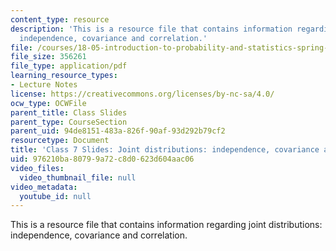 ```yaml
---
content_type: resource
description: 'This is a resource file that contains information regarding joint distributions:
  independence, covariance and correlation.'
file: /courses/18-05-introduction-to-probability-and-statistics-spring-2014/976210ba80799a72c8d0623d604aac06_MIT18_05S14_class7slides.pdf
file_size: 356261
file_type: application/pdf
learning_resource_types:
- Lecture Notes
license: https://creativecommons.org/licenses/by-nc-sa/4.0/
ocw_type: OCWFile
parent_title: Class Slides
parent_type: CourseSection
parent_uid: 94de8151-483a-826f-90af-93d292b79cf2
resourcetype: Document
title: 'Class 7 Slides: Joint distributions: independence, covariance and correlation'
uid: 976210ba-8079-9a72-c8d0-623d604aac06
video_files:
  video_thumbnail_file: null
video_metadata:
  youtube_id: null
---
```

This is a resource file that contains information regarding joint distributions: independence, covariance and correlation.